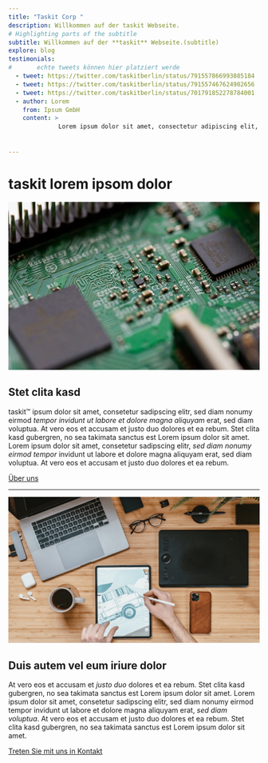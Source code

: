 ```yaml
---
title: "Taskit Corp "
description: Willkommen auf der taskit Webseite.
# Highlighting parts of the subtitle
subtitle: Willkommen auf der **taskit** Webseite.(subtitle)
explore: blog
testimonials:
#       echte tweets können hier platziert werde  
  - tweet: https://twitter.com/taskitberlin/status/791557866993885184
  - tweet: https://twitter.com/taskitberlin/status/791557467624902656
  - tweet: https://twitter.com/taskitberlin/status/701791852278784001
  - author: Lorem 
    from: Ipsum GmbH
    content: >
              Lorem ipsum dolor sit amet, consectetur adipiscing elit, sed do eiusmod tempor incididunt ut labore et dolore magna aliqua.


---
```


taskit **lorem** ipsom dolor
============================

![about us](about.jpg)

Stet clita kasd
-----------------

taskit&trade; ipsum dolor sit amet, consetetur sadipscing elitr, sed diam nonumy eirmod _tempor invidunt ut labore et dolore magna aliquyam_ erat, sed diam voluptua. At vero eos et accusam et justo duo dolores et ea rebum. Stet clita kasd gubergren, no sea takimata sanctus est Lorem ipsum dolor sit amet. Lorem ipsum dolor sit amet, consetetur sadipscing elitr, _sed diam nonumy eirmod tempor_ invidunt ut labore et dolore magna aliquyam erat, sed diam voluptua. At vero eos et accusam et justo duo dolores et ea rebum. 

[Über uns](./about)

* * *

![Kontakt](contact.jpg)

Duis autem vel eum iriure dolor
-------------------------------

At vero eos et accusam et _justo duo_ dolores et ea rebum. Stet clita kasd gubergren, no sea takimata sanctus est Lorem ipsum dolor sit amet. Lorem ipsum dolor sit amet, consetetur sadipscing elitr, sed diam nonumy eirmod tempor invidunt ut labore et dolore magna aliquyam erat, _sed diam voluptua_. At vero eos et accusam et justo duo dolores et ea rebum. Stet clita kasd gubergren, no sea takimata sanctus est Lorem ipsum dolor sit amet. 

[Treten Sie mit uns in Kontakt](./contact)